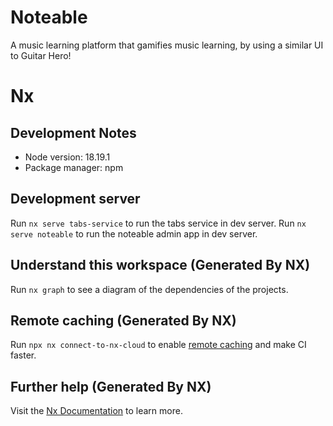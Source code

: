 # Noteable

A music learning platform that gamifies music learning, by using a similar UI to Guitar Hero!

# Nx

## Development Notes
- Node version: 18.19.1
- Package manager: npm

## Development server

Run `nx serve tabs-service` to run the tabs service in dev server.
Run `nx serve noteable` to run the noteable admin app in dev server.

## Understand this workspace (Generated By NX)

Run `nx graph` to see a diagram of the dependencies of the projects.

## Remote caching (Generated By NX)

Run `npx nx connect-to-nx-cloud` to enable [remote caching](https://nx.app) and make CI faster.

## Further help (Generated By NX)

Visit the [Nx Documentation](https://nx.dev) to learn more.
